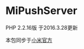 # MiPushServer
PHP 2.2.16版 于2016.3.28更新

本包同步于[小米官方](http://dev.xiaomi.com/mipush/downpage/php.html)